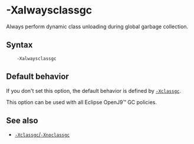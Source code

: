<!--
* Copyright (c) 2017, 2023 IBM Corp. and others
*
* This program and the accompanying materials are made
* available under the terms of the Eclipse Public License 2.0
* which accompanies this distribution and is available at
* https://www.eclipse.org/legal/epl-2.0/ or the Apache
* License, Version 2.0 which accompanies this distribution and
* is available at https://www.apache.org/licenses/LICENSE-2.0.
*
* This Source Code may also be made available under the
* following Secondary Licenses when the conditions for such
* availability set forth in the Eclipse Public License, v. 2.0
* are satisfied: GNU General Public License, version 2 with
* the GNU Classpath Exception [1] and GNU General Public
* License, version 2 with the OpenJDK Assembly Exception [2].
*
* [1] https://www.gnu.org/software/classpath/license.html
* [2] https://openjdk.org/legal/assembly-exception.html
*
* SPDX-License-Identifier: EPL-2.0 OR Apache-2.0 OR GPL-2.0 WITH
* Classpath-exception-2.0 OR LicenseRef-GPL-2.0 WITH Assembly-exception
-->

# -Xalwaysclassgc

Always perform dynamic class unloading during global garbage collection.

## Syntax

        -Xalwaysclassgc

## Default behavior

If you don't set this option, the default behavior is defined by [`-Xclassgc`](xclassgc.md).

This option can be used with all Eclipse OpenJ9&trade; GC policies.

## See also

- [`-Xclassgc`/`-Xnoclassgc`](xclassgc.md)

<!-- ==== END OF TOPIC ==== xalwaysclassgc.md ==== -->
